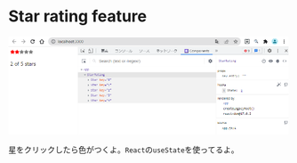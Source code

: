 # Star rating feature

![debugging](assets/2022-02-14-12-45-48.png)

星をクリックしたら色がつくよ。`React`の`useState`を使ってるよ。
